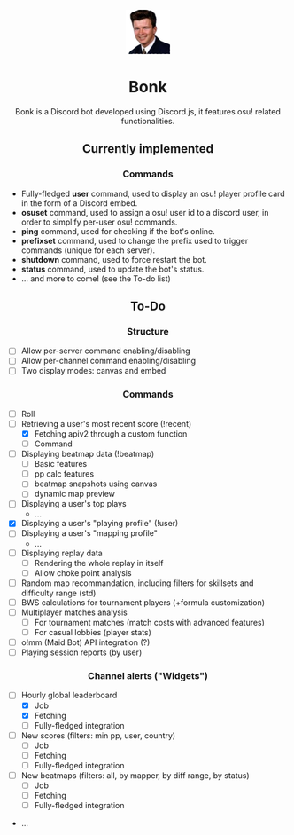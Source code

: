 <p align="center">
  <a href="https://github.com/Oxyyy/Bonk">
    <img src="images/logo.png" alt="Logo" width="80" height="80">
  </a>

  <h1 align="center">Bonk</h1>
</p>

<p align="center">
  Bonk is a Discord bot developed using Discord.js, it features osu! related functionalities.
</p>

<h2 align="center">Currently implemented</h2>

<h3 align="center">Commands</h3>

- Fully-fledged **user** command, used to display an osu! player profile card in the form of a Discord embed.
- **osuset** command, used to assign a osu! user id to a discord user, in order to simplify per-user osu! commands.
- **ping** command, used for checking if the bot's online.
- **prefixset** command, used to change the prefix used to trigger commands (unique for each server).
- **shutdown** command, used to force restart the bot.
- **status** command, used to update the bot's status.
- ... and more to come! (see the To-do list)

<h2 align="center">To-Do</h2>

<h3 align="center">Structure</h3>

- [ ] Allow per-server command enabling/disabling
- [ ] Allow per-channel command enabling/disabling
- [ ] Two display modes: canvas and embed

<h3 align="center">Commands</h3>

- [ ] Roll
- [ ] Retrieving a user's most recent score (!recent)
  - [x] Fetching apiv2 through a custom function
  - [ ] Command
- [ ] Displaying beatmap data (!beatmap)
  - [ ] Basic features
  - [ ] pp calc features
  - [ ] beatmap snapshots using canvas
  - [ ] dynamic map preview
- [ ] Displaying a user's top plays
  - ...
- [x] Displaying a user's "playing profile" (!user)
- [ ] Displaying a user's "mapping profile"
  - ...
- [ ] Displaying replay data
  - [ ] Rendering the whole replay in itself
  - [ ] Allow choke point analysis
- [ ] Random map recommandation, including filters for skillsets and difficulty range (std)
- [ ] BWS calculations for tournament players (+formula customization)
- [ ] Multiplayer matches analysis
  - [ ] For tournament matches (match costs with advanced features)
  - [ ] For casual lobbies (player stats)
- [ ] o!mm (Maid Bot) API integration (?)
- [ ] Playing session reports (by user)

<h3 align="center">Channel alerts ("Widgets")</h3>

- [ ] Hourly global leaderboard
  - [x] Job
  - [x] Fetching
  - [ ] Fully-fledged integration
- [ ] New scores (filters: min pp, user, country)
  - [ ] Job
  - [ ] Fetching
  - [ ] Fully-fledged integration
- [ ] New beatmaps (filters: all, by mapper, by diff range, by status)
  - [ ] Job
  - [ ] Fetching
  - [ ] Fully-fledged integration
- ...
